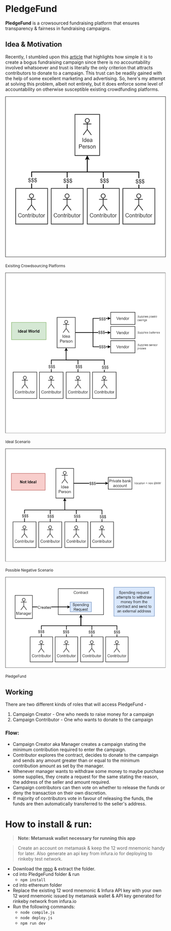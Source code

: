 # PledgeFund

**PledgeFund** is a crowsourced fundraising platform that ensures transparency & fairness in fundraising campaigns.


## Idea & Motivation
Recently, I stumbled upon this [article](https://www.phillyvoice.com/viral-crowdfunding-campaign-fraud-steal-peoples-money/) that highlights how simple it is to create a bogus fundraising campaign since there is no accountability involved whatsoever and trust is literally the only criterion that attracts contributors to donate to a campaign. This trust can be readily gained with the help of some excellent marketing and advertising. 
So, here's my attempt at solving this problem, albeit not entirely, but it does enforce some level of accountability on otherwise susceptible existing crowdfunding platforms.

![Existing Crowdsourcing Platforms](https://raw.githubusercontent.com/Yoddha99/PledgeFund/master/diagrams/1.png)

<small>Exisiting Crowdsourcing Platforms</small>


![Ideal Scenario](https://raw.githubusercontent.com/Yoddha99/PledgeFund/master/diagrams/2.png)

<small>Ideal Scenario</small>


![Possible Negative Scenario](https://raw.githubusercontent.com/Yoddha99/PledgeFund/master/diagrams/3.png)

<small>Possible Negative Scenario</small>


![PledgeFund](https://raw.githubusercontent.com/Yoddha99/PledgeFund/master/diagrams/4.png)

<small>PledgeFund</small>


## Working
There are two different kinds of roles that will access PledgeFund - 
1) Campaign Creator - One who needs to raise money for a campaign
2) Campaign Contributor - One who wants to donate to the campaign

### Flow:
- Campaign Creator aka Manager creates a campaign stating the minimum contribution required to enter the campaign.
- Contributor explores the contract, decides to donate to the campaign and sends any amount greater than or equal to the minimum contribution amount as set by the manager. 
- Whenever manager wants to withdraw some money to maybe purchase some supplies, they create a request for the same stating the reason, the address of the seller and amount required. 
- Campaign contributors can then vote on whether to release the funds or deny the transaction on their own discretion.
- If majority of contributors vote in favour of releasing the funds, the funds are then automatically transferred to the seller's address.

# How to install & run:

> **Note: Metamask wallet necessary for running this app**

> Create an account on metamask & keep the 12 word mnemonic handy for later. Also generate an api key from infura.io for deploying to rinkeby test network.
- Download the [repo](https://github.com/Yoddha99/PledgeFund/archive/refs/heads/master.zip) & extract the folder.
- cd into PledgeFund folder & run 
	- `npm install`
- cd into ethereum folder 
- Replace the existing 12 word mnemonic & Infura API key with your own 12 word mnemonic issued by metamask wallet & API key generated for rinkeby network from infura.io
- Run the following commands:
	- `node compile.js`
	- `node deploy.js` 
	- `npm run dev`
